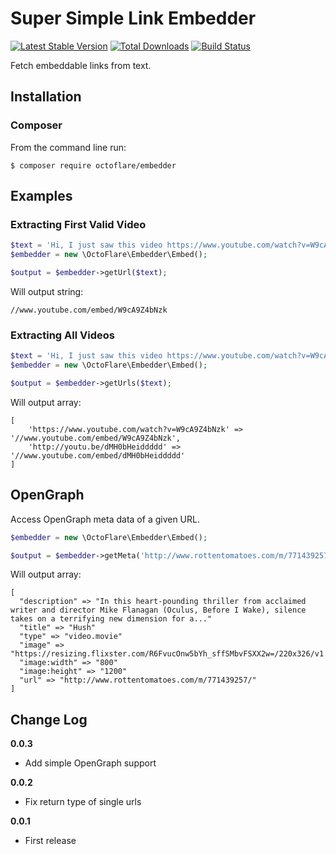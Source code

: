# Super Simple Link Embedder

[![Latest Stable Version](https://poser.pugx.org/octoflare/embedder/v/stable.png)](https://packagist.org/packages/octoflare/embedder) [![Total Downloads](https://poser.pugx.org/octoflare/embedder/downloads.png)](https://packagist.org/packages/octoflare/embedder) [![Build Status](https://travis-ci.org/OctoFlare/embedder.svg)](https://travis-ci.org/OctoFlare/embedder)

Fetch embeddable links from text.

## Installation

### Composer

From the command line run:

```
$ composer require octoflare/embedder
```

## Examples

### Extracting First Valid Video

```php
$text = 'Hi, I just saw this video https://www.youtube.com/watch?v=W9cA9Z4bNzk and the http://youtu.be/dMH0bHeiddddd';
$embedder = new \OctoFlare\Embedder\Embed();

$output = $embedder->getUrl($text);
```

Will output string:

```
//www.youtube.com/embed/W9cA9Z4bNzk
```

### Extracting All Videos

```php
$text = 'Hi, I just saw this video https://www.youtube.com/watch?v=W9cA9Z4bNzk and the http://youtu.be/dMH0bHeiddddd';
$embedder = new \OctoFlare\Embedder\Embed();

$output = $embedder->getUrls($text);
```

Will output array:

```
[
    'https://www.youtube.com/watch?v=W9cA9Z4bNzk' => '//www.youtube.com/embed/W9cA9Z4bNzk',
    'http://youtu.be/dMH0bHeiddddd' => '//www.youtube.com/embed/dMH0bHeiddddd'
]
```

## OpenGraph

Access OpenGraph meta data of a given URL.

```php
$embedder = new \OctoFlare\Embedder\Embed();

$output = $embedder->getMeta('http://www.rottentomatoes.com/m/771439257');
```

Will output array:

```
[
  "description" => "In this heart-pounding thriller from acclaimed writer and director Mike Flanagan (Oculus, Before I Wake), silence takes on a terrifying new dimension for a..."
  "title" => "Hush"
  "type" => "video.movie"
  "image" => "https://resizing.flixster.com/R6FvucOnw5bYh_sffSMbvFSXX2w=/220x326/v1.bTsxMTcwNDk2MDtqOzE2OTc1OzIwNDg7MjIwOzMyNg"
  "image:width" => "800"
  "image:height" => "1200"
  "url" => "http://www.rottentomatoes.com/m/771439257/"
]
```

## Change Log

**0.0.3**

 - Add simple OpenGraph support

**0.0.2**

 - Fix return type of single urls

**0.0.1**

 - First release